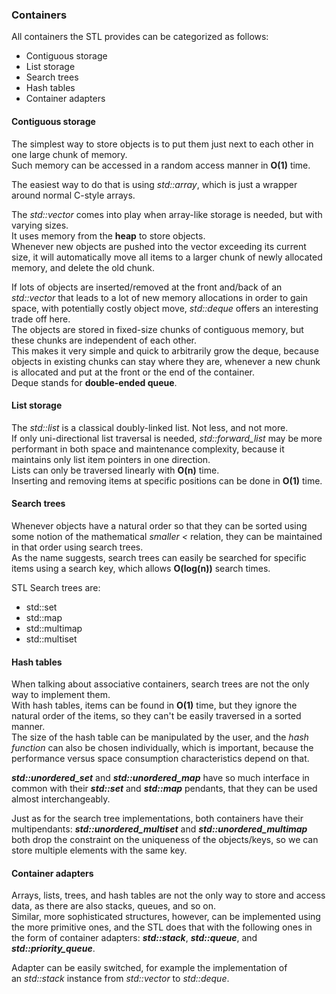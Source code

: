 ### Containers

All containers the STL provides can be categorized as follows:

- Contiguous storage
- List storage
- Search trees
- Hash tables
- Container adapters
 #### Contiguous storage

The simplest way to store objects is to put them just next to each other in one large chunk of memory. \
Such memory can be accessed in a random access manner in **O(1)** time.

The easiest way to do that is using *std::array*, which is just a wrapper around normal C-style arrays.

The *std::vector* comes into play when array-like storage is needed, but with varying sizes. \
It uses memory from the **heap** to store objects. \
Whenever new objects are pushed into the vector exceeding its current size, it will automatically move all items to a larger chunk of newly allocated memory, and delete the old chunk.

If lots of objects are inserted/removed at the front and/back of an *std::vector* that leads to a lot of new memory allocations in order to gain space, with potentially costly object move, *std::deque* offers an interesting trade off here. \
The objects are stored in fixed-size chunks of contiguous memory, but these chunks are independent of each other. \
This makes it very simple and quick to arbitrarily grow the deque, because objects in existing chunks can stay where they are, whenever a new chunk is allocated and put at the front or the end of the container. \
Deque stands for **double-ended queue**.

#### List storage

The *std::list* is a classical doubly-linked list. Not less, and not more. \
If only uni-directional list traversal is needed, *std::forward_list* may be more performant in both space and maintenance complexity, because it maintains only list item pointers in one direction. \
Lists can only be traversed linearly with **O(n)** time. \
Inserting and removing items at specific positions can be done in **O(1)** time.

#### Search trees

Whenever objects have a natural order so that they can be sorted using some notion of the mathematical *smaller <* relation, they can be maintained in that order using search trees. \
As the name suggests, search trees can easily be searched for specific items using a search key, which allows **O(log(n))** search times.

STL Search trees are:
- std::set
- std::map
- std::multimap
- std::multiset

#### Hash tables

When talking about associative containers, search trees are not the only way to implement them. \
With hash tables, items can be found in **O(1)** time, but they ignore the natural order of the items, so they can't be easily traversed in a sorted manner. \
The size of the hash table can be manipulated by the user, and the *hash function* can also be chosen individually, which is important, because the performance versus space consumption characteristics depend on that.

***std::unordered_set*** and ***std::unordered_map*** have so much interface in common with their ***std::set*** and ***std::map*** pendants, that they can be used almost interchangeably.

Just as for the search tree implementations, both containers have their multipendants: ***std::unordered_multiset*** and ***std::unordered_multimap*** both drop the constraint on the uniqueness of the objects/keys, so we can store multiple elements with the same key.

#### Container adapters

Arrays, lists, trees, and hash tables are not the only way to store and access data, as there are also stacks, queues, and so on. \
Similar, more sophisticated structures, however, can be implemented using the more primitive ones, and the STL does that with the following ones in the form of container adapters: ***std::stack***, ***std::queue***, and ***std::priority_queue***.

Adapter can be easily switched, for example the implementation of an *std::stack* instance from *std::vector* to *std::deque*.
